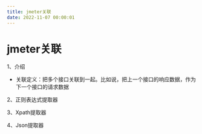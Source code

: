```yaml
---
title: jmeter关联
date: 2022-11-07 00:00:01
---
```

# jmeter关联

1、介绍

- 关联定义：把多个接口关联到一起。比如说，把上一个接口的响应数据，作为下一个接口的请求数据

2、正则表达式提取器

3、Xpath提取器

4、Json提取器